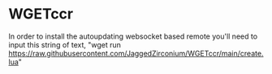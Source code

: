 # WGETccr
In order to install the autoupdating websocket based remote you'll need to input this string of text, "wget run https://raw.githubusercontent.com/JaggedZirconium/WGETccr/main/create.lua"
